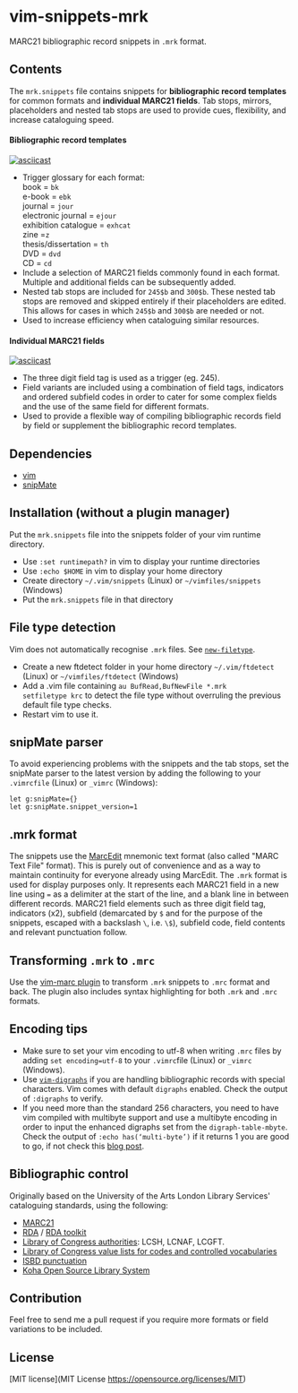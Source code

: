 # vim-snippets-mrk
MARC21 bibliographic record snippets in `.mrk` format.
## Contents
The `mrk.snippets` file contains snippets for **bibliographic record templates** for common formats and **individual MARC21 fields**. Tab stops, mirrors, placeholders and nested tab stops are used to provide cues, flexibility, and increase cataloguing speed.

#### Bibliographic record templates
[![asciicast](https://asciinema.org/a/H6TMtxDwEU6J7wtm2ch8g4hVA.svg)](https://asciinema.org/a/H6TMtxDwEU6J7wtm2ch8g4hVA?autoplay=1&loop=1&speed=2)

- Trigger glossary for each format:  
  book = `bk`  
  e-book = `ebk`  
  journal = `jour`  
  electronic journal = `ejour`  
  exhibition catalogue = `exhcat`  
  zine =`z`  
  thesis/dissertation = `th`  
  DVD = `dvd`  
  CD = `cd`  
- Include a selection of MARC21 fields commonly found in each format. Multiple and additional fields can be subsequently added.
- Nested tab stops are included for `245$b` and `300$b`. These nested tab stops are removed and skipped entirely if their placeholders are edited. This allows for cases in which `245$b` and `300$b` are needed or not.
- Used to increase efficiency when cataloguing similar resources.

#### Individual MARC21 fields 
[![asciicast](https://asciinema.org/a/vGAxMV93nF6JqTw3WaUuiFcek.svg)](https://asciinema.org/a/vGAxMV93nF6JqTw3WaUuiFcek?autoplay=1&loop=1&speed=2)

- The three digit field tag is used as a trigger (eg. 245).
- Field variants are included using a combination of field tags, indicators and ordered subfield codes in order to cater for some complex fields and the use of the same field for different formats.
- Used to provide a flexible way of compiling bibliographic records field by field or supplement the bibliographic record templates.

## Dependencies
- [vim](https://www.vim.org/)
- [snipMate](https://github.com/garbas/vim-snipmate)

## Installation (without a plugin manager)
Put the `mrk.snippets` file into the snippets folder of your vim runtime directory.

- Use `:set runtimepath?` in vim to display your runtime directories
- Use `:echo $HOME` in vim to display your home directory
- Create directory `~/.vim/snippets` (Linux) or `~/vimfiles/snippets` (Windows)
- Put the `mrk.snippets` file in that directory

## File type detection
Vim does not automatically recognise `.mrk` files. See [`new-filetype`](http://vimdoc.sourceforge.net/htmldoc/filetype.html#new-filetype).
- Create a new ftdetect folder in your home directory `~/.vim/ftdetect` (Linux) or `~/vimfiles/ftdetect` (Windows)
- Add a .vim file containing `au BufRead,BufNewFile *.mrk		setfiletype krc` to detect the file type without overruling the previous default file type checks.
- Restart vim to use it.

## snipMate parser
To avoid experiencing problems with the snippets and the tab stops, set the snipMate parser to the latest version by adding the following to your `.vimrcfile` (Linux) or `_vimrc` (Windows):
```
let g:snipMate={}
let g:snipMate.snippet_version=1
```

## .mrk format
The snippets use the [MarcEdit](https://marcedit.reeset.net/downloads) mnemonic text format (also called "MARC Text File" format). This is purely out of convenience and as a way to maintain continuity for everyone already using MarcEdit. The `.mrk` format is used for display purposes only. It represents each MARC21 field in a new line using `=` as a delimiter at the start of the line, and a blank line in between different records. MARC21 field elements such as three digit field tag, indicators (x2), subfield (demarcated by `$` and for the purpose of the snippets, escaped with a backslash `\`, i.e. `\$`), subfield code, field contents and relevant punctuation follow.

## Transforming `.mrk` to `.mrc`
Use the [vim-marc plugin](https://github.com/whatupmiked/vim-marc) to transform `.mrk` snippets to `.mrc` format and back.
The plugin also includes syntax highlighting for both `.mrk` and `.mrc` formats.

## Encoding tips
- Make sure to set your vim encoding to utf-8 when writing `.mrc` files by adding `set encoding=utf-8` to your `.vimrc`file (Linux) or `_vimrc` (Windows).
- Use [`vim-digraphs`](http://vimdoc.sourceforge.net/htmldoc/digraph.html) if you are handling bibliographic records with special characters. Vim comes with default `digraphs` enabled. Check the output of `:digraphs` to verify.
- If you need more than the standard 256 characters, you need to have vim compiled with multibyte support and use a multibyte encoding in order to input the enhanced digraphs set from the `digraph-table-mbyte`. Check the output of `:echo has(‘multi-byte’)` if it returns 1 you are good to go, if not check this [blog post](http://www.miglenaminkova.com/posts/not-all-punctuation-is-made-equal/).

## Bibliographic control
Originally based on the University of the Arts London Library Services' cataloguing standards, using the following:
- [MARC21](https://www.loc.gov/marc/bibliographic/)
- [RDA](https://www.loc.gov/aba/rda/) / [RDA toolkit](https://www.rdatoolkit.org/)
- [Library of Congress authorities](https://id.loc.gov/): LCSH, LCNAF, LCGFT.
- [Library of Congress value lists for codes and controlled vocabularies](https://www.loc.gov/standards/valuelist/)
- [ISBD punctuation](https://www.ifla.org/files/assets/cataloguing/isbd/isbd_wwr_20100510_clean.pdf)
- [Koha Open Source Library System](https://koha-community.org/)

## Contribution
Feel free to send  me a pull request if you require more formats or field variations to be included.

## License
[MIT license](MIT License https://opensource.org/licenses/MIT)


